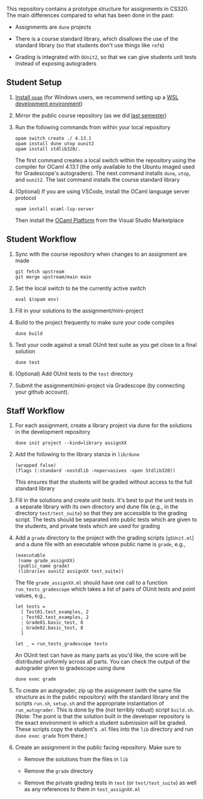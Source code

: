 This repository contains a prototype structure for assignments in CS320.  The
main differences compared to what has been done in the past:

* Assignments are `dune` projects

* There is a course standard library, which disallows the use of the standard
  library (so that students don't use things like `ref`s)

* Grading is integrated with `OUnit2`, so that we can give students unit tests
  instead of exposing autograders

## Student Setup

1. [Install `opam`](https://opam.ocaml.org/doc/Install.html) (for Windows
   users, we recommend setting up a [WSL development
   environment](https://learn.microsoft.com/en-us/windows/wsl/setup/environment))

2. Mirror the public course repository (as we did [last
   semester](https://github.com/BU-CS320/cs320-spring-2024/blob/main/README.md))

3. Run the following commands from within your local repository

   ```
   opam switch create ./ 4.13.1
   opam install dune utop ounit2
   opam install stdlib320/.
   ```
   The first command creates a local switch within the repository using the
   compiler for OCaml 4.13.1 (the only available to the Ubuntu imaged used for
   Gradescope's autograders).  The next command installs `dune`, `utop`, and
   `ounit2`.  The last command installs the course standard library

6. (Optional) If you are using VSCode, install the OCaml language server protocol
   ```
   opam install ocaml-lsp-server
   ```
   Then install the [OCaml
   Platform](https://marketplace.visualstudio.com/items?itemName=ocamllabs.ocaml-platform)
   from the Visual Studio Marketplace

## Student Workflow

1. Sync with the course repository when changes to an assignment are made

   ```
   git fetch upstream
   git merge upstream/main main
   ```

2. Set the local switch to be the currently active switch

   ```
   eval $(opam env)
   ```

3. Fill in your solutions to the assignment/mini-project

4. Build to the project frequently to make sure your code compiles

   ```
   dune build
   ```

5. Test your code against a small OUnit test suite as you get close to a final
   solution

   ```
   dune test
   ```

6. (Optional) Add OUnit tests to the `test` directory

7. Submit the assignment/mini-project via Gradescope (by connecting your github
   account).

## Staff Workflow

1. For each assignment, create a library project via dune for the solutions in
   the development repository

   ```
   dune init project --kind=library assignXX
   ```

2. Add the following to the library stanza in `lib/dune`

   ```
   (wrapped false)
   (flags (:standard -nostdlib -nopervasives -open Stdlib320))
   ```

   This ensures that the students will be graded without access to the full
   standard library

3. Fill in the solutions and create unit tests.  It's best to put the unit
   tests in a separate library with its own directory and dune file (e.g.,
   in the directory `test/test_suite`) so that they are accessible to the
   grading script.  The tests should be separated into public tests which are
   given to the students, and private tests which are used for grading

4. Add a `grade` directory to the project with the grading scripts
   (`gSUnit.ml`) and a dune file with an executable whose public name is
   `grade`, e.g.,

   ```
   (executable
    (name grade_assignXX)
    (public_name grade)
    (libraries ounit2 assignXX test_suite))
   ```

   The file `grade_assignXX.ml` should have one call to a function
   `run_tests_gradescope` which takes a list of pairs of OUnit tests and point
   values, e.g.,

   ```
   let tests =
     [ Test01.test_examples, 2
     ; Test02.test_examples, 2
     ; Grade01.basic_test, 8
     ; Grade02.basic_test, 8
     ]

   let _ = run_tests_gradescope tests
   ```

   An OUnit test can have as many parts as you'd like, the score will be
   distributed uniformly across all parts.  You can check the output of the
   autograder given to gradescope using dune

   ```
   dune exec grade
   ```

4. To create an autograder, zip up the assignment (with the same file structure
   as in the public repository) with the standard library and the scripts
   `run.sh`, `setup.sh` and the appropriate instantiation of `run_autograder`.
   This is done by the (not terribly robust) script `build.sh`.  (Note: The
   point is that the solution built in the developer repository is the exact
   environment in which a student submission will be graded. These scripts copy
   the student's `.ml` files into the `lib` directory and run `dune exec grade`
   from there.)

5. Create an assignment in the public facing repository.  Make sure to

   * Remove the solutions from the files in `lib`

   * Remove the `grade` directory

   * Remove the private grading tests in `test` (or `test/test_suite`) as well
     as any references to them in `test_assignXX.ml`
